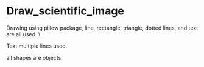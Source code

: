 # Draw_scientific_image

Drawing using pillow package, line, rectangle, triangle, dotted lines, and text are all used. \\

Text multiple lines used.

all shapes are objects.
